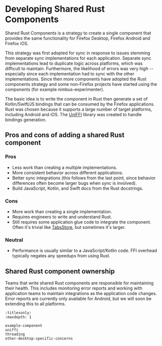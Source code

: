 # Developing Shared Rust Components

Shared Rust Components is a strategy to create a single component that provides the same functionality for Firefox Desktop, Firefox Android and Firefox iOS.

This strategy was first adopted for sync in response to issues stemming from separate sync implementations for each application. Separate sync implementations lead to duplicate logic across platforms, which was difficult to maintain.  Furthermore, the likelihood of errors was very high -- especially since each implementation had to sync with the other implementations. Since then more components have adopted the Rust components strategy and some non-Firefox projects have started using the components (for example nimbus-experimenter).

The basic idea is to write the component in Rust then generate a set of Kotlin/Swift/JS bindings that can be consumed by the Firefox applications.
Rust was chosen because it supports a large number of target platforms, including Android and iOS.
The [UniFFI](https://mozilla.github.io/uniffi-rs/latest/) library was created to handle bindings
generation.

## Pros and cons of adding a shared Rust component

### Pros

* Less work than creating a multiple implementations.
* More consistent behavior across different applications.
* Better sync integrations (this follows from the last point, since behavior differences often become larger bugs when sync is involved).
* Build JavaScript, Kotlin, and Swift docs from the Rust docstrings.

### Cons

* More work than creating a single implementation.
* Requires engineers to write and understand Rust.
* Still requires some application glue code to integrate the component.
  Often it's trivial like [TabsStore](https://searchfox.org/mozilla-central/source/services/sync/modules/TabsStore.sys.mjs), but sometimes it's larger.

### Neutral

* Performance is usually similar to a JavaScript/Kotlin code.
  FFI overhead typically negates any speedups from using Rust.

## Shared Rust component ownership

Teams that write shared Rust components are responsible for maintaining their health.
This includes monitoring error reports and working with application teams to maintain integrations as the application code changes.
Error reports are currently only available for Android, but we will soon be extending this to all platforms.


```{toctree}
:titlesonly:
:maxdepth: 1

example-component
uniffi
threading
other-desktop-specific-concerns
